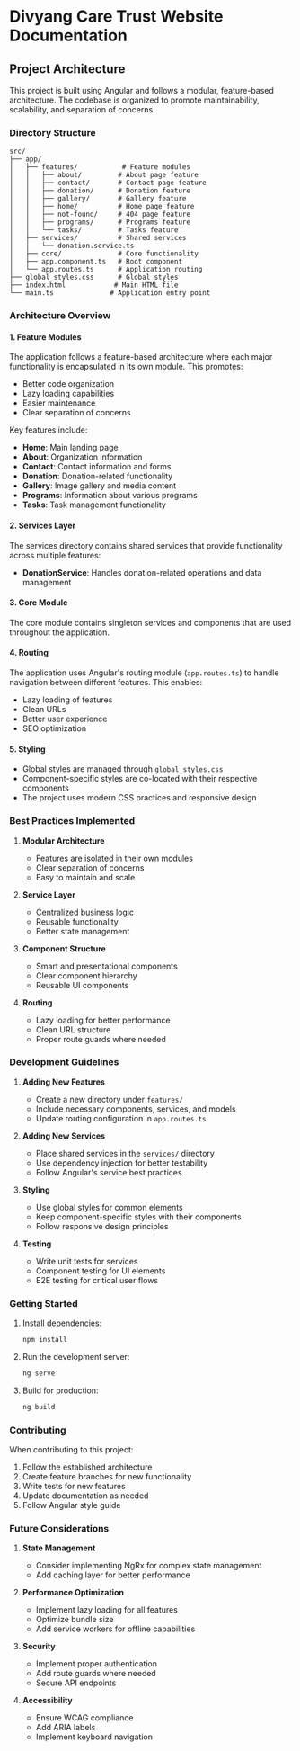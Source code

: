 # Divyang Care Trust Website Documentation

## Project Architecture

This project is built using Angular and follows a modular, feature-based architecture. The codebase is organized to promote maintainability, scalability, and separation of concerns.

### Directory Structure

```
src/
├── app/
│   ├── features/           # Feature modules
│   │   ├── about/         # About page feature
│   │   ├── contact/       # Contact page feature
│   │   ├── donation/      # Donation feature
│   │   ├── gallery/       # Gallery feature
│   │   ├── home/          # Home page feature
│   │   ├── not-found/     # 404 page feature
│   │   ├── programs/      # Programs feature
│   │   └── tasks/         # Tasks feature
│   ├── services/          # Shared services
│   │   └── donation.service.ts
│   ├── core/              # Core functionality
│   ├── app.component.ts   # Root component
│   └── app.routes.ts      # Application routing
├── global_styles.css      # Global styles
├── index.html            # Main HTML file
└── main.ts              # Application entry point
```

### Architecture Overview

#### 1. Feature Modules
The application follows a feature-based architecture where each major functionality is encapsulated in its own module. This promotes:
- Better code organization
- Lazy loading capabilities
- Easier maintenance
- Clear separation of concerns

Key features include:
- **Home**: Main landing page
- **About**: Organization information
- **Contact**: Contact information and forms
- **Donation**: Donation-related functionality
- **Gallery**: Image gallery and media content
- **Programs**: Information about various programs
- **Tasks**: Task management functionality

#### 2. Services Layer
The services directory contains shared services that provide functionality across multiple features:
- **DonationService**: Handles donation-related operations and data management

#### 3. Core Module
The core module contains singleton services and components that are used throughout the application.

#### 4. Routing
The application uses Angular's routing module (`app.routes.ts`) to handle navigation between different features. This enables:
- Lazy loading of features
- Clean URLs
- Better user experience
- SEO optimization

#### 5. Styling
- Global styles are managed through `global_styles.css`
- Component-specific styles are co-located with their respective components
- The project uses modern CSS practices and responsive design

### Best Practices Implemented

1. **Modular Architecture**
   - Features are isolated in their own modules
   - Clear separation of concerns
   - Easy to maintain and scale

2. **Service Layer**
   - Centralized business logic
   - Reusable functionality
   - Better state management

3. **Component Structure**
   - Smart and presentational components
   - Clear component hierarchy
   - Reusable UI components

4. **Routing**
   - Lazy loading for better performance
   - Clean URL structure
   - Proper route guards where needed

### Development Guidelines

1. **Adding New Features**
   - Create a new directory under `features/`
   - Include necessary components, services, and models
   - Update routing configuration in `app.routes.ts`

2. **Adding New Services**
   - Place shared services in the `services/` directory
   - Use dependency injection for better testability
   - Follow Angular's service best practices

3. **Styling**
   - Use global styles for common elements
   - Keep component-specific styles with their components
   - Follow responsive design principles

4. **Testing**
   - Write unit tests for services
   - Component testing for UI elements
   - E2E testing for critical user flows

### Getting Started

1. Install dependencies:
   ```bash
   npm install
   ```

2. Run the development server:
   ```bash
   ng serve
   ```

3. Build for production:
   ```bash
   ng build
   ```

### Contributing

When contributing to this project:
1. Follow the established architecture
2. Create feature branches for new functionality
3. Write tests for new features
4. Update documentation as needed
5. Follow Angular style guide

### Future Considerations

1. **State Management**
   - Consider implementing NgRx for complex state management
   - Add caching layer for better performance

2. **Performance Optimization**
   - Implement lazy loading for all features
   - Optimize bundle size
   - Add service workers for offline capabilities

3. **Security**
   - Implement proper authentication
   - Add route guards where needed
   - Secure API endpoints

4. **Accessibility**
   - Ensure WCAG compliance
   - Add ARIA labels
   - Implement keyboard navigation 